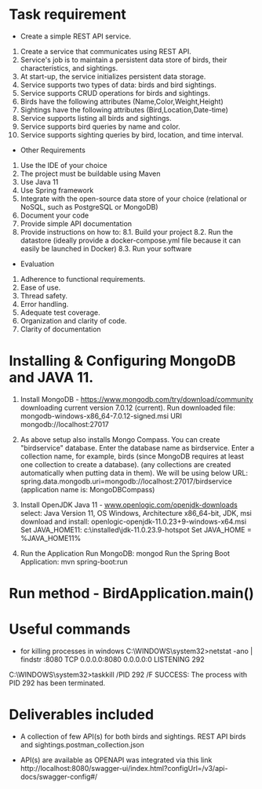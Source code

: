 # Task requirement

- Create a simple REST API service. 
1. Create a service that communicates using REST API.
2. Service's job is to maintain a persistent data store of birds, their characteristics, and sightings.
3. At start-up, the service initializes persistent data storage.
4. Service supports two types of data: birds and bird sightings.
5. Service supports CRUD operations for birds and sightings.
6. Birds have the following attributes (Name,Color,Weight,Height)
7. Sightings have the following attributes (Bird,Location,Date-time)
8. Service supports listing all birds and sightings.
9. Service supports bird queries by name and color.
10. Service supports sighting queries by bird, location, and time interval.

- Other Requirements
1. Use the IDE of your choice
2. The project must be buildable using Maven
3. Use Java 11
4. Use Spring framework
5. Integrate with the open-source data store of your choice (relational or NoSQL, such as PostgreSQL or MongoDB)
6. Document your code
7. Provide simple API documentation
8. Provide instructions on how to:
8.1. Build your project
8.2. Run the datastore (ideally provide a docker-compose.yml file because it can easily be launched in Docker)
8.3. Run your software

- Evaluation
1. Adherence to functional requirements.
2. Ease of use.
3. Thread safety.
4. Error handling.
5. Adequate test coverage.
6. Organization and clarity of code.
7. Clarity of documentation

# Installing & Configuring MongoDB and JAVA 11.

1. Install MongoDB - https://www.mongodb.com/try/download/community downloading current version 7.0.12 (current).
Run downloaded file: mongodb-windows-x86_64-7.0.12-signed.msi
URI mongodb://localhost:27017

2. As above setup also installs Mongo Compass. You can create "birdservice" database.
Enter the database name as birdservice.
Enter a collection name, for example, birds (since MongoDB requires at least one collection to create a database).
(any collections are created automatically when putting data in them).
We will be using below URL:
spring.data.mongodb.uri=mongodb://localhost:27017/birdservice
(application name is: MongoDBCompass)

3. Install OpenJDK Java 11 - www.openlogic.com/openjdk-downloads
select: Java Version 11, OS Windows, Architecture x86_64-bit, JDK, msi
download and install: openlogic-openjdk-11.0.23+9-windows-x64.msi
Set JAVA_HOME11: c:\installed\jdk-11.0.23.9-hotspot
Set JAVA_HOME = %JAVA_HOME11%

4. Run the Application
Run MongoDB: mongod
Run the Spring Boot Application: mvn spring-boot:run

# Run method - BirdApplication.main()

# Useful commands
- for killing processes in windows
C:\WINDOWS\system32>netstat -ano | findstr :8080
TCP    0.0.0.0:8080           0.0.0.0:0              LISTENING       292

C:\WINDOWS\system32>taskkill /PID 292 /F
SUCCESS: The process with PID 292 has been terminated.

# Deliverables included
- A collection of few API(s) for both birds and sightings.
REST API birds and sightings.postman_collection.json

- API(s) are available as OPENAPI was integrated via this link
http://localhost:8080/swagger-ui/index.html?configUrl=/v3/api-docs/swagger-config#/
